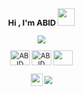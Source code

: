 <h3 align="center"><b>Hi , I'm ABID </b><img src="https://media.giphy.com/media/hvRJCLFzcasrR4ia7z/giphy.gif" width="35"></h3>

<p align="center">
  <a href="https://github.com/TalhaAbid1"><img src="https://readme-typing-svg.herokuapp.com?font=Time+New+Roman&color=cyan&size=25&center=true&vCenter=true&width=600&height=100&lines=Assalamu+O+Alaikum+Warahmatullah..&hearts;++;Self-taught+Developer,;software+engineer,;Active+Learner/Researcher,;Love+to+learn+new+stuffs..&hearts"></a>
<br>
<p align="center">
<a href="https://www.linkedin.com/in/talha-abid-1b563b253/?originalSubdomain=pk" target="blank"><img align="center" src="https://cdn.jsdelivr.net/npm/simple-icons@3.0.1/icons/linkedin.svg" alt="ABID" height="30" width="40" /></a>
<a href="https://www.facebook.com/talha.abid.100" target="blank"><img align="center" src="https://cdn.jsdelivr.net/npm/simple-icons@3.0.1/icons/facebook.svg" alt="ABID" height="30" width="40" /></a>
<a href = "mailto: talhaabid353@gmail.com"><img align="center" src="https://simpleicons.org/icons/gmail.svg" height="30" width="40" /></a>
<br>
<br>

<img align="center" src="https://media2.giphy.com/media/QssGEmpkyEOhBCb7e1/giphy.gif?cid=ecf05e47a0n3gi1bfqntqmob8g9aid1oyj2wr3ds3mg700bl&rid=giphy.gif" width ="25">
<img align="center" src="https://user-images.githubusercontent.com/73097560/115834477-dbab4500-a447-11eb-908a-139a6edaec5c.gif"><br><br>


<br>   
